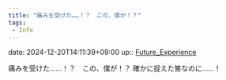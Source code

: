 ```yaml
---
title: "痛みを受けた……！？　この、僕が！？"
tags:
 - Info
---
```


date: 2024-12-20T14:11:39+09:00
up:: [Future_Experience](../Bar/Novel/Chaos/Future_Experience.md)

痛みを受けた……！？　この、僕が！？
確かに捉えた筈なのに……！
